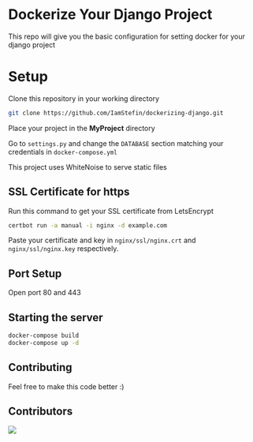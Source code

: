# Dockerize Your Django Project

This repo will give you the basic configuration for setting docker for your django project

# Setup

Clone this repository in your working directory

```bash
git clone https://github.com/IamStefin/dockerizing-django.git
```

Place your project in the **MyProject** directory 

Go to `settings.py` and change the `DATABASE` section matching your credentials in `docker-compose.yml`

This project uses WhiteNoise to serve static files

## SSL Certificate for https

Run this command to get your SSL certificate from LetsEncrypt

```bash
certbot run -a manual -i nginx -d example.com
```

Paste your certificate and key in `nginx/ssl/nginx.crt` and `nginx/ssl/nginx.key` respectively. 

## Port Setup

Open port 80 and 443

## Starting the server 

```bash
docker-compose build
docker-compose up -d
```
## Contributing

Feel free to make this code better :)

## Contributors

<a href="https://github.com/iamstefin/dockerizing-django/graphs/contributors">
  <img src="https://contributors-img.web.app/image?repo=iamstefin/dockerizing-django" />
</a>
